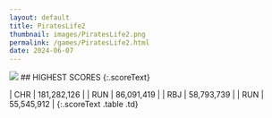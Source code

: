 ```yaml
---
layout: default
title: PiratesLife2
thumbnail: images/PiratesLife2.png
permalink: /games/PiratesLife2.html
date: 2024-06-07
---
```


<img src="../images/PiratesLife2.png" class="gameThumbnail img-fluid mx-auto align-middle">
## HIGHEST SCORES
{:.scoreText}

| CHR | 181,282,126 | 
| RUN | 86,091,419 | 
| RBJ | 58,793,739 | 
| RUN | 55,545,912 | 
{:.scoreText .table .td}
